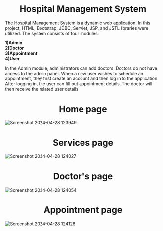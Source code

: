 <h1 style="text-align: center;">Hospital Management System</h1>
<p>The Hospital Management System is a dynamic web application. In this project, HTML, Bootstrap, JDBC, Servlet, JSP, and JSTL libraries were utilized. The system consists of four modules:</p>
  <b>1)Admin<br>
    2)Doctor<br>
    3)Appointment<br>
    4)User</b><be> <br><p>In the Admin module, administrators can add doctors. Doctors do not have access to the admin panel. When a new user wishes to schedule an appointment, they first create an account and then log in to the application. After logging in, the user can fill out appointment details. The doctor will then receive the related user details</p>
  
  <h1 style="text-align: center;">Home page</h1>


![Screenshot 2024-04-28 123949](https://github.com/Debarjitmohanty/Hospital_Managment_System/assets/91021174/dd736a21-15bd-4a18-88d0-03a2907f0019)

 <h1 style="text-align: center;">Services page</h1>
 
![Screenshot 2024-04-28 124027](https://github.com/Debarjitmohanty/Hospital_Managment_System/assets/91021174/73f9867c-2025-46e0-9a16-8896c2353d48)

 <h1 style="text-align: center;">Doctor's page</h1>

![Screenshot 2024-04-28 124054](https://github.com/Debarjitmohanty/Hospital_Managment_System/assets/91021174/5b590d92-c2b1-44ee-9407-6fb22318feb3)

 <h1 style="text-align: center;">Appointment page</h1>

![Screenshot 2024-04-28 124128](https://github.com/Debarjitmohanty/Hospital_Managment_System/assets/91021174/130bb54f-c21f-4775-b3f9-d329644cd6a3)

 

